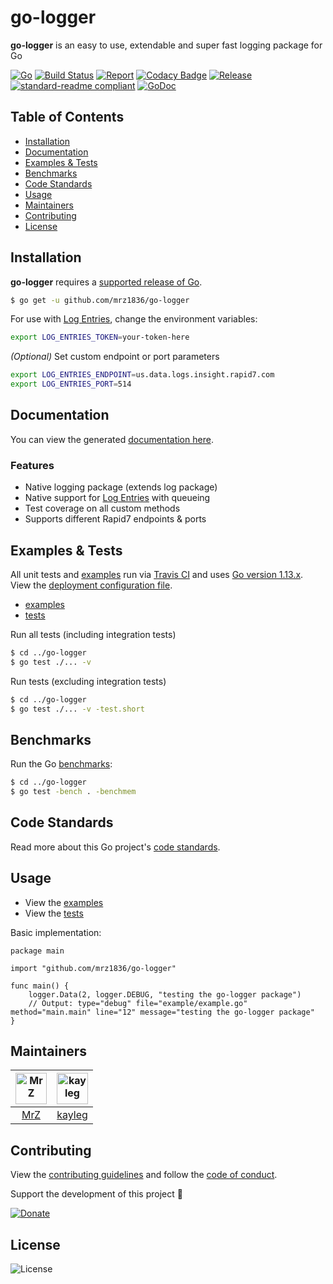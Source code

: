 # go-logger
**go-logger** is an easy to use, extendable and super fast logging package for Go

[![Go](https://img.shields.io/github/go-mod/go-version/mrz1836/go-logger)](https://golang.org/)
[![Build Status](https://travis-ci.org/mrz1836/go-logger.svg?branch=master)](https://travis-ci.org/mrz1836/go-logger)
[![Report](https://goreportcard.com/badge/github.com/mrz1836/go-logger?style=flat)](https://goreportcard.com/report/github.com/mrz1836/go-logger)
[![Codacy Badge](https://api.codacy.com/project/badge/Grade/de9d8cd1e21445e9823b005e4f7dcf20)](https://www.codacy.com/app/mrz1818/go-logger?utm_source=github.com&amp;utm_medium=referral&amp;utm_content=mrz1836/go-logger&amp;utm_campaign=Badge_Grade)
[![Release](https://img.shields.io/github/release-pre/mrz1836/go-logger.svg?style=flat)](https://github.com/mrz1836/go-logger/releases)
[![standard-readme compliant](https://img.shields.io/badge/standard--readme-OK-green.svg?style=flat)](https://github.com/RichardLitt/standard-readme)
[![GoDoc](https://godoc.org/github.com/mrz1836/go-logger?status.svg&style=flat)](https://godoc.org/github.com/mrz1836/go-logger)

## Table of Contents
- [Installation](#installation)
- [Documentation](#documentation)
- [Examples & Tests](#examples--tests)
- [Benchmarks](#benchmarks)
- [Code Standards](#code-standards)
- [Usage](#usage)
- [Maintainers](#maintainers)
- [Contributing](#contributing)
- [License](#license)

## Installation

**go-logger** requires a [supported release of Go](https://golang.org/doc/devel/release.html#policy).
```bash
$ go get -u github.com/mrz1836/go-logger
```

For use with [Log Entries](https://logentries.com/), change the environment variables:
```bash
export LOG_ENTRIES_TOKEN=your-token-here
```

_(Optional)_ Set custom endpoint or port parameters
```bash
export LOG_ENTRIES_ENDPOINT=us.data.logs.insight.rapid7.com
export LOG_ENTRIES_PORT=514
```

## Documentation
You can view the generated [documentation here](https://godoc.org/github.com/mrz1836/go-logger).

### Features
- Native logging package (extends log package)
- Native support for [Log Entries](https://logentries.com/) with queueing
- Test coverage on all custom methods
- Supports different Rapid7 endpoints & ports

## Examples & Tests
All unit tests and [examples](example/example.go) run via [Travis CI](https://travis-ci.org/mrz1836/go-logger) and uses [Go version 1.13.x](https://golang.org/doc/go1.13). View the [deployment configuration file](.travis.yml).

- [examples](example/example.go)
- [tests](logger_test.go)

Run all tests (including integration tests)
```bash
$ cd ../go-logger
$ go test ./... -v
```

Run tests (excluding integration tests)
```bash
$ cd ../go-logger
$ go test ./... -v -test.short
```

## Benchmarks
Run the Go [benchmarks](logger_test.go):
```bash
$ cd ../go-logger
$ go test -bench . -benchmem
```

## Code Standards
Read more about this Go project's [code standards](CODE_STANDARDS.md).

## Usage
- View the [examples](example/example.go)
- View the [tests](logger_test.go)

Basic implementation:
```golang
package main

import "github.com/mrz1836/go-logger"

func main() {
	logger.Data(2, logger.DEBUG, "testing the go-logger package")
	// Output: type="debug" file="example/example.go" method="main.main" line="12" message="testing the go-logger package"
}
```

## Maintainers

| [<img src="https://github.com/mrz1836.png" height="50" alt="MrZ" />](https://github.com/mrz1836) | [<img src="https://github.com/kayleg.png" height="50" alt="kayleg" />](https://github.com/kayleg) |
|:---:|:---:|
| [MrZ](https://github.com/mrz1836) | [kayleg](https://github.com/kayleg) |

## Contributing

View the [contributing guidelines](CONTRIBUTING.md) and follow the [code of conduct](CODE_OF_CONDUCT.md).

Support the development of this project 🙏

[![Donate](https://img.shields.io/badge/donate-bitcoin-brightgreen.svg)](https://mrz1818.com/?tab=tips&af=go-logger)

## License

![License](https://img.shields.io/github/license/mrz1836/go-logger.svg?style=flat&p=1)
